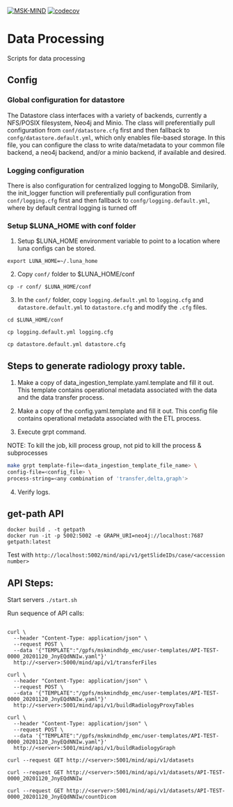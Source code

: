[![MSK-MIND](https://circleci.com/gh/msk-mind/data-processing.svg?style=shield)](https://circleci.com/gh/msk-mind/data-processing) [![codecov](https://codecov.io/gh/msk-mind/data-processing/branch/master/graph/badge.svg)](https://app.codecov.io/gh/msk-mind/data-processing)

# Data Processing
Scripts for data processing

## Config

### Global configuration for datastore
The Datastore class interfaces with a variety of backends, currently a NFS/POSIX filesystem, Neo4j and Minio. The class will preferentially pull configuration from `conf/datastore.cfg` first and then fallback to `confg/datastore.default.yml`, which only enables file-based storage.
In this file, you can configure the class to write data/metadata to your common file backend, a neo4j backend, and/or a minio backend, if available and desired. 

### Logging configuration
There is also configuration for centralized logging to MongoDB. Similarily, the init_logger function will preferentially pull configuration from `conf/logging.cfg` first and then fallback to `confg/logging.default.yml`, where by default central logging is turned off

### Setup $LUNA_HOME with conf folder

1. Setup $LUNA_HOME environment variable to point to a location where luna configs can be stored.

``export LUNA_HOME=~/.luna_home``

2. Copy `conf/` folder to $LUNA_HOME/conf

``cp -r conf/ $LUNA_HOME/conf``

3. In the `conf/` folder, copy `logging.default.yml` to `logging.cfg` and `datastore.default.yml` to `datastore.cfg` and modify the `.cfg` files.

``cd $LUNA_HOME/conf``

``cp logging.default.yml logging.cfg``

``cp datastore.default.yml datastore.cfg``


## Steps to generate radiology proxy table.
1. Make a copy of data_ingestion_template.yaml.template and fill it out. This template contains operational metadata associated with the data and the data transfer process. 

2. Make a copy of the config.yaml.template and fill it out. This config file contains operational metadata associated with the ETL process.

3. Execute grpt command. 

NOTE: To kill the job, kill process group, not pid to kill the process & subprocesses

```bash
make grpt template-file=<data_ingestion_template_file_name> \
config-file=<config_file> \
process-string=<any combination of 'transfer,delta,graph'>
```   

4. Verify logs.


## get-path API
```
docker build . -t getpath
docker run -it -p 5002:5002 -e GRAPH_URI=neo4j://localhost:7687 getpath:latest
```
Test with `http://localhost:5002/mind/api/v1/getSlideIDs/case/<accession number>`


## API Steps:

Start servers `./start.sh`

Run sequence of API calls:

```

curl \
  --header "Content-Type: application/json" \
  --request POST \
  --data '{"TEMPLATE":"/gpfs/mskmindhdp_emc/user-templates/API-TEST-0000_20201120_JnyEQdNNIw.yaml"}' 
  http://<server>:5000/mind/api/v1/transferFiles

curl \
  --header "Content-Type: application/json" \
  --request POST \
  --data '{"TEMPLATE":"/gpfs/mskmindhdp_emc/user-templates/API-TEST-0000_20201120_JnyEQdNNIw.yaml"}' 
  http://<server>:5001/mind/api/v1/buildRadiologyProxyTables

curl \
  --header "Content-Type: application/json" \
  --request POST \
  --data '{"TEMPLATE":"/gpfs/mskmindhdp_emc/user-templates/API-TEST-0000_20201120_JnyEQdNNIw.yaml"}' 
  http://<server>:5001/mind/api/v1/buildRadiologyGraph

curl --request GET http://<server>:5001/mind/api/v1/datasets

curl --request GET http://<server>:5001/mind/api/v1/datasets/API-TEST-0000_20201120_JnyEQdNNIw

curl --request GET http://<server>:5001/mind/api/v1/datasets/API-TEST-0000_20201120_JnyEQdNNIw/countDicom
```
